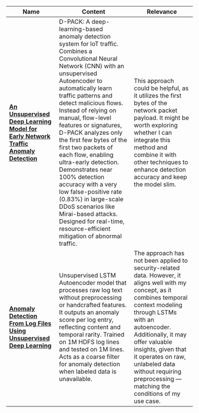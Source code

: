 | **Name** | **Content** | **Relevance** |
| --- | --- | --- |
| [**An Unsupervised Deep Learning Model for Early Network Traffic Anomaly Detection**](https://doi.org/10.1109/ACCESS.2020.2973023) |  D-PACK: A deep-learning-based anomaly detection system for IoT traffic. Combines a Convolutional Neural Network (CNN) with an unsupervised Autoencoder to automatically learn traffic patterns and detect malicious flows. Instead of relying on manual, flow-level features or signatures, D-PACK analyzes only the first few bytes of the first two packets of each flow, enabling ultra-early detection. Demonstrates near 100% detection accuracy with a very low false-positive rate (0.83%) in large-scale DDoS scenarios like Mirai-based attacks. Designed for real-time, resource-efficient mitigation of abnormal traffic. | This approach could be helpful, as it utilizes the first bytes of the network packet payload. It might be worth exploring whether I can integrate this method and combine it with other techniques to enhance detection accuracy and keep the model slim. |
[**Anomaly Detection From Log Files Using Unsupervised Deep Learning**](https://doi.org/10.1007/978-3-030-54994-7_15) | Unsupervised LSTM Autoencoder model that processes raw log text without preprocessing or handcrafted features. It outputs an anomaly score per log entry, reflecting content and temporal rarity. Trained on 1M HDFS log lines and tested on 1M lines. Acts as a coarse filter for anomaly detection when labeled data is unavailable. | The approach has not been applied to security-related data. However, it aligns well with my concept, as it combines temporal context modeling through LSTMs with an autoencoder. Additionally, it may offer valuable insights, given that it operates on raw, unlabeled data without requiring preprocessing — matching the conditions of my use case. | 